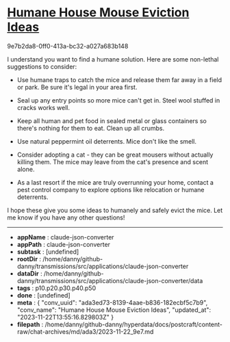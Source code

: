 # [Humane House Mouse Eviction Ideas](https://claude.ai/chat/ada3ed73-8139-4aae-b836-182ecbf5c7b9)

9e7b2da8-0ff0-413a-bc32-a027a683b148

I understand you want to find a humane solution. Here are some non-lethal suggestions to consider:

- Use humane traps to catch the mice and release them far away in a field or park. Be sure it's legal in your area first. 

- Seal up any entry points so more mice can't get in. Steel wool stuffed in cracks works well.

- Keep all human and pet food in sealed metal or glass containers so there's nothing for them to eat. Clean up all crumbs.

- Use natural peppermint oil deterrents. Mice don't like the smell. 

- Consider adopting a cat - they can be great mousers without actually killing them. The mice may leave from the cat's presence and scent alone.

- As a last resort if the mice are truly overrunning your home, contact a pest control company to explore options like relocation or humane deterrents.

I hope these give you some ideas to humanely and safely evict the mice. Let me know if you have any other questions!

---

* **appName** : claude-json-converter
* **appPath** : claude-json-converter
* **subtask** : [undefined]
* **rootDir** : /home/danny/github-danny/transmissions/src/applications/claude-json-converter
* **dataDir** : /home/danny/github-danny/transmissions/src/applications/claude-json-converter/data
* **tags** : p10.p20.p30.p40.p50
* **done** : [undefined]
* **meta** : {
  "conv_uuid": "ada3ed73-8139-4aae-b836-182ecbf5c7b9",
  "conv_name": "Humane House Mouse Eviction Ideas",
  "updated_at": "2023-11-22T13:55:16.829803Z"
}
* **filepath** : /home/danny/github-danny/hyperdata/docs/postcraft/content-raw/chat-archives/md/ada3/2023-11-22_9e7.md